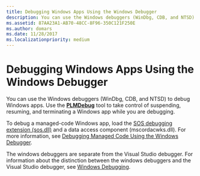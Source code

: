 ```yaml
---
title: Debugging Windows Apps Using the Windows Debugger
description: You can use the Windows debuggers (WinDbg, CDB, and NTSD) to debug Windows apps. Use the PLMDebug tool to take control of suspending, resuming, and terminating a Windows app while you are debugging.
ms.assetid: 87AA23A1-AB70-48CC-8F96-350C121F250E
ms.author: domars
ms.date: 11/28/2017
ms.localizationpriority: medium
---
```


# Debugging Windows Apps Using the Windows Debugger


You can use the Windows debuggers (WinDbg, CDB, and NTSD) to debug Windows apps. Use the [**PLMDebug**](plmdebug.md) tool to take control of suspending, resuming, and terminating a Windows app while you are debugging.

To debug a managed-code Windows app, load the [SOS debugging extension (sos.dll)](https://go.microsoft.com/fwlink/p/?linkid=223345) and a data access component (mscordacwks.dll). For more information, see [Debugging Managed Code Using the Windows Debugger](debugging-managed-code.md).

The windows debuggers are separate from the Visual Studio debugger. For information about the distinction between the windows debuggers and the Visual Studio debugger, see [Windows Debugging](index.md).

 

 





